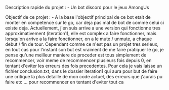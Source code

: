 Description rapide du projet :
	- Un bot discord pour le jeux AmongUs

Objectif de ce projet :
	- A la base l'objectif principal de ce bot etait de monter
	en competence sur le go, car deja pas mal de bot de comme celui
	ci existe deja.
	Actuellement, j'en suis arrive a une version qui fonctionne tres
	approximativement (iteration1), elle est complex a faire fonctionner, mais
	lorsqu'on arrive a la faire fonctionner, on a le mute / unmute, a chaque
	debut / fin de tour.
	Cependant comme ce n'est pas un projet tres serieux, en tout cas pour l'instant son
	but est vraiment de me faire pratiquer le go, je pense qu'une meilleur maniere
	de proceder est tous simplement de recommencer, voir meme de recommencer plusieurs
	fois depuis 0, en tentant d'eviter les erreurs des fois precedentes.
	Pour cela je vais laisse un fichier conclusion.txt, dans le dossier iteration1
	qui aura pour but de faire une critique la plus detaille de mon code actuel,
	des erreurs que j'aurais pu faire etc ...
	pour recommencer en tentant d'eviter tout ca
